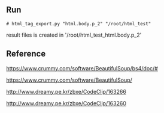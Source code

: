 Run
---
`# html_tag_export.py "html.body.p_2" "/root/html_test"`

result files is created in '/root/html_test_html.body.p_2'

Reference
--------

https://www.crummy.com/software/BeautifulSoup/bs4/doc/#

https://www.crummy.com/software/BeautifulSoup/

http://www.dreamy.pe.kr/zbxe/CodeClip/163266

http://www.dreamy.pe.kr/zbxe/CodeClip/163260

